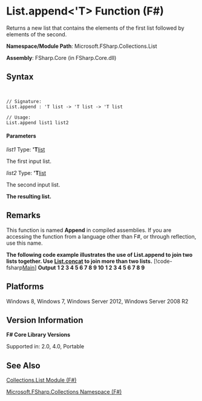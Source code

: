 # List.append<'T> Function (F#)

Returns a new list that contains the elements of the first list followed by elements of the second.

**Namespace/Module Path**: Microsoft.FSharp.Collections.List

**Assembly**: FSharp.Core (in FSharp.Core.dll)


## Syntax


```


// Signature:
List.append : 'T list -> 'T list -> 'T list

// Usage:
List.append list1 list2

```



#### Parameters
*list1*
Type: **'T**[list](http://msdn.microsoft.com/en-us/library/c627b668-477b-4409-91ed-06d7f1b3e4a7)


The first input list.


*list2*
Type: **'T**[list](http://msdn.microsoft.com/en-us/library/c627b668-477b-4409-91ed-06d7f1b3e4a7)


The second input list.



**The resulting list.**
## Remarks
This function is named **Append** in compiled assemblies. If you are accessing the function from a language other than F#, or through reflection, use this name.

**The following code example illustrates the use of List.append to join two lists together. Use [List.concat](http://msdn.microsoft.com/en-us/library/c5afd433-8764-4ea8-a6a8-937fb4d77c4c) to join more than two lists.**
[!code-fsharp[Main](snippets/fslists/snippet26.fs)]
**Output**
**1 2 3 4 5 6 7 8 9 10**
**1 2 3 4 5 6 7 8 9**
## Platforms
Windows 8, Windows 7, Windows Server 2012, Windows Server 2008 R2


## Version Information
**F# Core Library Versions**

Supported in: 2.0, 4.0, Portable




## See Also
[Collections.List Module &#40;F&#35;&#41;](Collections.List-Module-%28FSharp%29.md)

[Microsoft.FSharp.Collections Namespace &#40;F&#35;&#41;](Microsoft.FSharp.Collections-Namespace-%28FSharp%29.md)

